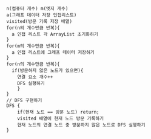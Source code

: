     n(컴퓨터 개수) m(엣지 개수)
    a(그래프 데이터 저장 인접리스트)
    visited(방문 기록 저장 배열)
    for(n의 개수만큼 반복){
      a 인접 리스트 각 ArrayList 초기화하기
    }
    for(m의 개수만큼 반복){
      a 인접 리스트에 그래프 데이터 저장하기
    }
    for(n의 개수만큼 반복){
      if(방문하지 않은 노드가 있으면){
        연결 요소 개수++
        DFS 실행하기
        }
    }
    // DFS 구현하기
    DFS {
        if(현재 노드 == 방문 노드) return;
        visited 배열에 현재 노드 방문 기록하기
        현재 노드의 연결 노드 중 방문하지 않은 노드로 DFS 실행하기
    }